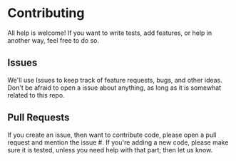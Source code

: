 # Contributing

All help is welcome! If you want to write tests, add features, or help in
another way, feel free to do so.

## Issues

We'll use Issues to keep track of feature requests, bugs, and other ideas. Don't
be afraid to open a issue about anything, as long as it is somewhat related to
this repo.

## Pull Requests

If you create an issue, then want to contribute code, please open a pull request
and mention the issue #. If you're adding a new code, please make sure it is
tested, unless you need help with that part; then let us know.

